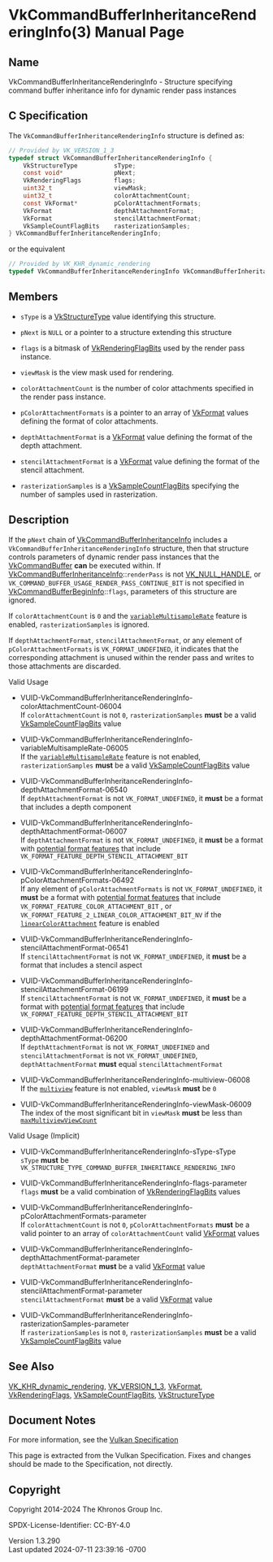 # VkCommandBufferInheritanceRenderingInfo(3) Manual Page

## Name

VkCommandBufferInheritanceRenderingInfo - Structure specifying command
buffer inheritance info for dynamic render pass instances



## <a href="#_c_specification" class="anchor"></a>C Specification

The `VkCommandBufferInheritanceRenderingInfo` structure is defined as:

``` c
// Provided by VK_VERSION_1_3
typedef struct VkCommandBufferInheritanceRenderingInfo {
    VkStructureType          sType;
    const void*              pNext;
    VkRenderingFlags         flags;
    uint32_t                 viewMask;
    uint32_t                 colorAttachmentCount;
    const VkFormat*          pColorAttachmentFormats;
    VkFormat                 depthAttachmentFormat;
    VkFormat                 stencilAttachmentFormat;
    VkSampleCountFlagBits    rasterizationSamples;
} VkCommandBufferInheritanceRenderingInfo;
```

or the equivalent

``` c
// Provided by VK_KHR_dynamic_rendering
typedef VkCommandBufferInheritanceRenderingInfo VkCommandBufferInheritanceRenderingInfoKHR;
```

## <a href="#_members" class="anchor"></a>Members

- `sType` is a [VkStructureType](https://registry.khronos.org/vulkan/specs/1.3-extensions/man/html/VkStructureType.html) value identifying
  this structure.

- `pNext` is `NULL` or a pointer to a structure extending this structure

- `flags` is a bitmask of
  [VkRenderingFlagBits](https://registry.khronos.org/vulkan/specs/1.3-extensions/man/html/VkRenderingFlagBits.html) used by the render
  pass instance.

- `viewMask` is the view mask used for rendering.

- `colorAttachmentCount` is the number of color attachments specified in
  the render pass instance.

- `pColorAttachmentFormats` is a pointer to an array of
  [VkFormat](https://registry.khronos.org/vulkan/specs/1.3-extensions/man/html/VkFormat.html) values defining the format of color
  attachments.

- `depthAttachmentFormat` is a [VkFormat](https://registry.khronos.org/vulkan/specs/1.3-extensions/man/html/VkFormat.html) value defining
  the format of the depth attachment.

- `stencilAttachmentFormat` is a [VkFormat](https://registry.khronos.org/vulkan/specs/1.3-extensions/man/html/VkFormat.html) value
  defining the format of the stencil attachment.

- `rasterizationSamples` is a
  [VkSampleCountFlagBits](https://registry.khronos.org/vulkan/specs/1.3-extensions/man/html/VkSampleCountFlagBits.html) specifying the
  number of samples used in rasterization.

## <a href="#_description" class="anchor"></a>Description

If the `pNext` chain of
[VkCommandBufferInheritanceInfo](https://registry.khronos.org/vulkan/specs/1.3-extensions/man/html/VkCommandBufferInheritanceInfo.html)
includes a `VkCommandBufferInheritanceRenderingInfo` structure, then
that structure controls parameters of dynamic render pass instances that
the [VkCommandBuffer](https://registry.khronos.org/vulkan/specs/1.3-extensions/man/html/VkCommandBuffer.html) **can** be executed within.
If
[VkCommandBufferInheritanceInfo](https://registry.khronos.org/vulkan/specs/1.3-extensions/man/html/VkCommandBufferInheritanceInfo.html)::`renderPass`
is not [VK_NULL_HANDLE](https://registry.khronos.org/vulkan/specs/1.3-extensions/man/html/VK_NULL_HANDLE.html), or
`VK_COMMAND_BUFFER_USAGE_RENDER_PASS_CONTINUE_BIT` is not specified in
[VkCommandBufferBeginInfo](https://registry.khronos.org/vulkan/specs/1.3-extensions/man/html/VkCommandBufferBeginInfo.html)::`flags`,
parameters of this structure are ignored.

If `colorAttachmentCount` is `0` and the <a
href="https://registry.khronos.org/vulkan/specs/1.3-extensions/html/vkspec.html#features-variableMultisampleRate"
target="_blank" rel="noopener"><code>variableMultisampleRate</code></a>
feature is enabled, `rasterizationSamples` is ignored.

If `depthAttachmentFormat`, `stencilAttachmentFormat`, or any element of
`pColorAttachmentFormats` is `VK_FORMAT_UNDEFINED`, it indicates that
the corresponding attachment is unused within the render pass and writes
to those attachments are discarded.

Valid Usage

- <a
  href="#VUID-VkCommandBufferInheritanceRenderingInfo-colorAttachmentCount-06004"
  id="VUID-VkCommandBufferInheritanceRenderingInfo-colorAttachmentCount-06004"></a>
  VUID-VkCommandBufferInheritanceRenderingInfo-colorAttachmentCount-06004  
  If `colorAttachmentCount` is not `0`, `rasterizationSamples` **must**
  be a valid [VkSampleCountFlagBits](https://registry.khronos.org/vulkan/specs/1.3-extensions/man/html/VkSampleCountFlagBits.html) value

- <a
  href="#VUID-VkCommandBufferInheritanceRenderingInfo-variableMultisampleRate-06005"
  id="VUID-VkCommandBufferInheritanceRenderingInfo-variableMultisampleRate-06005"></a>
  VUID-VkCommandBufferInheritanceRenderingInfo-variableMultisampleRate-06005  
  If the <a
  href="https://registry.khronos.org/vulkan/specs/1.3-extensions/html/vkspec.html#features-variableMultisampleRate"
  target="_blank" rel="noopener"><code>variableMultisampleRate</code></a>
  feature is not enabled, `rasterizationSamples` **must** be a valid
  [VkSampleCountFlagBits](https://registry.khronos.org/vulkan/specs/1.3-extensions/man/html/VkSampleCountFlagBits.html) value

- <a
  href="#VUID-VkCommandBufferInheritanceRenderingInfo-depthAttachmentFormat-06540"
  id="VUID-VkCommandBufferInheritanceRenderingInfo-depthAttachmentFormat-06540"></a>
  VUID-VkCommandBufferInheritanceRenderingInfo-depthAttachmentFormat-06540  
  If `depthAttachmentFormat` is not `VK_FORMAT_UNDEFINED`, it **must**
  be a format that includes a depth component

- <a
  href="#VUID-VkCommandBufferInheritanceRenderingInfo-depthAttachmentFormat-06007"
  id="VUID-VkCommandBufferInheritanceRenderingInfo-depthAttachmentFormat-06007"></a>
  VUID-VkCommandBufferInheritanceRenderingInfo-depthAttachmentFormat-06007  
  If `depthAttachmentFormat` is not `VK_FORMAT_UNDEFINED`, it **must**
  be a format with <a
  href="https://registry.khronos.org/vulkan/specs/1.3-extensions/html/vkspec.html#potential-format-features"
  target="_blank" rel="noopener">potential format features</a> that
  include `VK_FORMAT_FEATURE_DEPTH_STENCIL_ATTACHMENT_BIT`

- <a
  href="#VUID-VkCommandBufferInheritanceRenderingInfo-pColorAttachmentFormats-06492"
  id="VUID-VkCommandBufferInheritanceRenderingInfo-pColorAttachmentFormats-06492"></a>
  VUID-VkCommandBufferInheritanceRenderingInfo-pColorAttachmentFormats-06492  
  If any element of `pColorAttachmentFormats` is not
  `VK_FORMAT_UNDEFINED`, it **must** be a format with <a
  href="https://registry.khronos.org/vulkan/specs/1.3-extensions/html/vkspec.html#potential-format-features"
  target="_blank" rel="noopener">potential format features</a> that
  include `VK_FORMAT_FEATURE_COLOR_ATTACHMENT_BIT` , or
  `VK_FORMAT_FEATURE_2_LINEAR_COLOR_ATTACHMENT_BIT_NV` if the <a
  href="https://registry.khronos.org/vulkan/specs/1.3-extensions/html/vkspec.html#features-linearColorAttachment"
  target="_blank" rel="noopener"><code>linearColorAttachment</code></a>
  feature is enabled

- <a
  href="#VUID-VkCommandBufferInheritanceRenderingInfo-stencilAttachmentFormat-06541"
  id="VUID-VkCommandBufferInheritanceRenderingInfo-stencilAttachmentFormat-06541"></a>
  VUID-VkCommandBufferInheritanceRenderingInfo-stencilAttachmentFormat-06541  
  If `stencilAttachmentFormat` is not `VK_FORMAT_UNDEFINED`, it **must**
  be a format that includes a stencil aspect

- <a
  href="#VUID-VkCommandBufferInheritanceRenderingInfo-stencilAttachmentFormat-06199"
  id="VUID-VkCommandBufferInheritanceRenderingInfo-stencilAttachmentFormat-06199"></a>
  VUID-VkCommandBufferInheritanceRenderingInfo-stencilAttachmentFormat-06199  
  If `stencilAttachmentFormat` is not `VK_FORMAT_UNDEFINED`, it **must**
  be a format with <a
  href="https://registry.khronos.org/vulkan/specs/1.3-extensions/html/vkspec.html#potential-format-features"
  target="_blank" rel="noopener">potential format features</a> that
  include `VK_FORMAT_FEATURE_DEPTH_STENCIL_ATTACHMENT_BIT`

- <a
  href="#VUID-VkCommandBufferInheritanceRenderingInfo-depthAttachmentFormat-06200"
  id="VUID-VkCommandBufferInheritanceRenderingInfo-depthAttachmentFormat-06200"></a>
  VUID-VkCommandBufferInheritanceRenderingInfo-depthAttachmentFormat-06200  
  If `depthAttachmentFormat` is not `VK_FORMAT_UNDEFINED` and
  `stencilAttachmentFormat` is not `VK_FORMAT_UNDEFINED`,
  `depthAttachmentFormat` **must** equal `stencilAttachmentFormat`

- <a href="#VUID-VkCommandBufferInheritanceRenderingInfo-multiview-06008"
  id="VUID-VkCommandBufferInheritanceRenderingInfo-multiview-06008"></a>
  VUID-VkCommandBufferInheritanceRenderingInfo-multiview-06008  
  If the <a
  href="https://registry.khronos.org/vulkan/specs/1.3-extensions/html/vkspec.html#features-multiview"
  target="_blank" rel="noopener"><code>multiview</code></a> feature is
  not enabled, `viewMask` **must** be `0`

- <a href="#VUID-VkCommandBufferInheritanceRenderingInfo-viewMask-06009"
  id="VUID-VkCommandBufferInheritanceRenderingInfo-viewMask-06009"></a>
  VUID-VkCommandBufferInheritanceRenderingInfo-viewMask-06009  
  The index of the most significant bit in `viewMask` **must** be less
  than <a
  href="https://registry.khronos.org/vulkan/specs/1.3-extensions/html/vkspec.html#limits-maxMultiviewViewCount"
  target="_blank" rel="noopener"><code>maxMultiviewViewCount</code></a>

Valid Usage (Implicit)

- <a href="#VUID-VkCommandBufferInheritanceRenderingInfo-sType-sType"
  id="VUID-VkCommandBufferInheritanceRenderingInfo-sType-sType"></a>
  VUID-VkCommandBufferInheritanceRenderingInfo-sType-sType  
  `sType` **must** be
  `VK_STRUCTURE_TYPE_COMMAND_BUFFER_INHERITANCE_RENDERING_INFO`

- <a href="#VUID-VkCommandBufferInheritanceRenderingInfo-flags-parameter"
  id="VUID-VkCommandBufferInheritanceRenderingInfo-flags-parameter"></a>
  VUID-VkCommandBufferInheritanceRenderingInfo-flags-parameter  
  `flags` **must** be a valid combination of
  [VkRenderingFlagBits](https://registry.khronos.org/vulkan/specs/1.3-extensions/man/html/VkRenderingFlagBits.html) values

- <a
  href="#VUID-VkCommandBufferInheritanceRenderingInfo-pColorAttachmentFormats-parameter"
  id="VUID-VkCommandBufferInheritanceRenderingInfo-pColorAttachmentFormats-parameter"></a>
  VUID-VkCommandBufferInheritanceRenderingInfo-pColorAttachmentFormats-parameter  
  If `colorAttachmentCount` is not `0`, `pColorAttachmentFormats`
  **must** be a valid pointer to an array of `colorAttachmentCount`
  valid [VkFormat](https://registry.khronos.org/vulkan/specs/1.3-extensions/man/html/VkFormat.html) values

- <a
  href="#VUID-VkCommandBufferInheritanceRenderingInfo-depthAttachmentFormat-parameter"
  id="VUID-VkCommandBufferInheritanceRenderingInfo-depthAttachmentFormat-parameter"></a>
  VUID-VkCommandBufferInheritanceRenderingInfo-depthAttachmentFormat-parameter  
  `depthAttachmentFormat` **must** be a valid [VkFormat](https://registry.khronos.org/vulkan/specs/1.3-extensions/man/html/VkFormat.html)
  value

- <a
  href="#VUID-VkCommandBufferInheritanceRenderingInfo-stencilAttachmentFormat-parameter"
  id="VUID-VkCommandBufferInheritanceRenderingInfo-stencilAttachmentFormat-parameter"></a>
  VUID-VkCommandBufferInheritanceRenderingInfo-stencilAttachmentFormat-parameter  
  `stencilAttachmentFormat` **must** be a valid
  [VkFormat](https://registry.khronos.org/vulkan/specs/1.3-extensions/man/html/VkFormat.html) value

- <a
  href="#VUID-VkCommandBufferInheritanceRenderingInfo-rasterizationSamples-parameter"
  id="VUID-VkCommandBufferInheritanceRenderingInfo-rasterizationSamples-parameter"></a>
  VUID-VkCommandBufferInheritanceRenderingInfo-rasterizationSamples-parameter  
  If `rasterizationSamples` is not `0`, `rasterizationSamples` **must**
  be a valid [VkSampleCountFlagBits](https://registry.khronos.org/vulkan/specs/1.3-extensions/man/html/VkSampleCountFlagBits.html) value

## <a href="#_see_also" class="anchor"></a>See Also

[VK_KHR_dynamic_rendering](https://registry.khronos.org/vulkan/specs/1.3-extensions/man/html/VK_KHR_dynamic_rendering.html),
[VK_VERSION_1_3](https://registry.khronos.org/vulkan/specs/1.3-extensions/man/html/VK_VERSION_1_3.html), [VkFormat](https://registry.khronos.org/vulkan/specs/1.3-extensions/man/html/VkFormat.html),
[VkRenderingFlags](https://registry.khronos.org/vulkan/specs/1.3-extensions/man/html/VkRenderingFlags.html),
[VkSampleCountFlagBits](https://registry.khronos.org/vulkan/specs/1.3-extensions/man/html/VkSampleCountFlagBits.html),
[VkStructureType](https://registry.khronos.org/vulkan/specs/1.3-extensions/man/html/VkStructureType.html)

## <a href="#_document_notes" class="anchor"></a>Document Notes

For more information, see the <a
href="https://registry.khronos.org/vulkan/specs/1.3-extensions/html/vkspec.html#VkCommandBufferInheritanceRenderingInfo"
target="_blank" rel="noopener">Vulkan Specification</a>

This page is extracted from the Vulkan Specification. Fixes and changes
should be made to the Specification, not directly.

## <a href="#_copyright" class="anchor"></a>Copyright

Copyright 2014-2024 The Khronos Group Inc.

SPDX-License-Identifier: CC-BY-4.0

Version 1.3.290  
Last updated 2024-07-11 23:39:16 -0700
